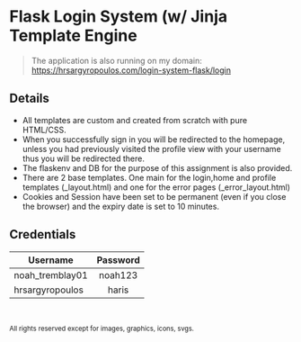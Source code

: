 <h1>Flask Login System (w/ Jinja Template Engine</h1>

>The application is also running on my domain:
<https://hrsargyropoulos.com/login-system-flask/login>

<h2>Details</h2>

- All templates are custom and created from scratch with pure HTML/CSS.
- When you successfully sign in you will be redirected to the homepage, unless you had previously visited the profile view with your username thus you will be redirected there.
- The flaskenv and DB for the purpose of this assignment is also provided.
- There are 2 base templates. One main for the login,home and profile templates (_layout.html) and one for the error pages (_error_layout.html)
- Cookies and Session have been set to be permanent (even if you close the browser) and the expiry date is set to 10 minutes.

<h2>Credentials</h2>

| Username        | Password    |
| --------------- |:-----------:|
| noah_tremblay01 | noah123     |
| hrsargyropoulos | haris       |

<br>

<small>All rights reserved except for images, graphics, icons, svgs.</small>
